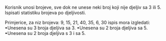 Korisnik unosi brojeve, sve dok ne unese neki broj koji nije djeljiv sa 3 ili 5.
Ispisati statistiku brojeva po djeljivosti.

Primjerice, za niz brojeva:  9, 15, 21, 40, 35, 6, 30 ispis mora izgledati:
•Unesena su 3 broja djeljiva sa 3.
•Unesena su 2 broja djeljiva sa 5.
•Unesena su 2 broja djeljiva s 3 i sa 5.
